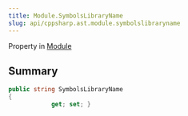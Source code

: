 ```yaml
---
title: Module.SymbolsLibraryName
slug: api/cppsharp.ast.module.symbolslibraryname
---
```

Property in [Module](/api/cppsharp/ast/module)

## Summary



```csharp
public string SymbolsLibraryName
{
            get; set; }
```

